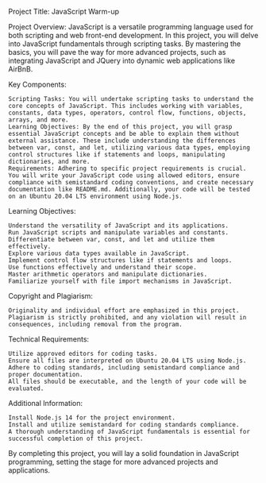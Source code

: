 Project Title: JavaScript Warm-up 
    
Project Overview:
JavaScript is a versatile programming language used for both scripting and web front-end development. In this project, you will delve into JavaScript fundamentals through scripting tasks. By mastering the basics, you will pave the way for more advanced projects, such as integrating JavaScript and JQuery into dynamic web applications like AirBnB.

Key Components:

    Scripting Tasks: You will undertake scripting tasks to understand the core concepts of JavaScript. This includes working with variables, constants, data types, operators, control flow, functions, objects, arrays, and more.
    Learning Objectives: By the end of this project, you will grasp essential JavaScript concepts and be able to explain them without external assistance. These include understanding the differences between var, const, and let, utilizing various data types, employing control structures like if statements and loops, manipulating dictionaries, and more.
    Requirements: Adhering to specific project requirements is crucial. You will write your JavaScript code using allowed editors, ensure compliance with semistandard coding conventions, and create necessary documentation like README.md. Additionally, your code will be tested on an Ubuntu 20.04 LTS environment using Node.js.

Learning Objectives:

    Understand the versatility of JavaScript and its applications.
    Run JavaScript scripts and manipulate variables and constants.
    Differentiate between var, const, and let and utilize them effectively.
    Explore various data types available in JavaScript.
    Implement control flow structures like if statements and loops.
    Use functions effectively and understand their scope.
    Master arithmetic operators and manipulate dictionaries.
    Familiarize yourself with file import mechanisms in JavaScript.

Copyright and Plagiarism:

    Originality and individual effort are emphasized in this project. Plagiarism is strictly prohibited, and any violation will result in consequences, including removal from the program.

Technical Requirements:

    Utilize approved editors for coding tasks.
    Ensure all files are interpreted on Ubuntu 20.04 LTS using Node.js.
    Adhere to coding standards, including semistandard compliance and proper documentation.
    All files should be executable, and the length of your code will be evaluated.

Additional Information:

    Install Node.js 14 for the project environment.
    Install and utilize semistandard for coding standards compliance.
    A thorough understanding of JavaScript fundamentals is essential for successful completion of this project.

By completing this project, you will lay a solid foundation in JavaScript programming, setting the stage for more advanced projects and applications.

